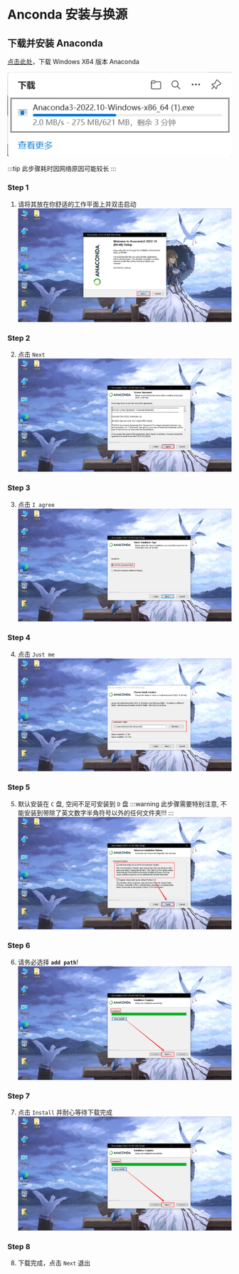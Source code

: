 # Anconda 安装与换源

## 下载并安装 Anaconda

[点击此处](https://mirrors.bfsu.edu.cn/anaconda/archive/Anaconda3-2022.10-Windows-x86_64.exe)，下载 Windows X64 版本 Anaconda

![正在下载中.png](./downloading_anaconda.png)

:::tip
此步骤耗时因网络原因可能较长
:::

### Step 1
1. 请将其放在你舒适的工作平面上并双击启动
    ![](install/1.png)

### Step 2
2. 点击 `Next`
    ![](install/2.png)

### Step 3
3. 点击 `I agree`
    ![](install/3.png)

### Step 4
4. 点击 `Just me`
    ![](install/4.png)

### Step 5
5. 默认安装在 `C` 盘, 空间不足可安装到 `D` 盘
    :::warning
    此步骤需要特别注意, 不能安装到带除了英文数字半角符号以外的任何文件夹!!!
    :::
    ![](install/5.png)

### Step 6
6. 请务必选择 **`add path`**!
    ![](install/6.png)

### Step 7
7. 点击 `Install` 并耐心等待下载完成
    ![](install/7.png)

### Step 8
8. 下载完成，点击 `Next` 退出